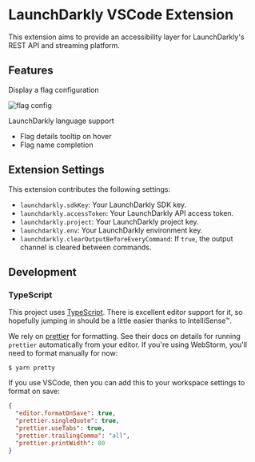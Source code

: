 # LaunchDarkly VSCode Extension

This extension aims to provide an accessibility layer for LaunchDarkly's REST API and streaming platform.

## Features
Display a flag configuration

![flag config](https://github.com/launchdarkly/ld-vscode/blob/master/images/get-feature-flag.gif?raw=true "Display a flag Configuration")

LaunchDarkly language support
  * Flag details tooltip on hover
  * Flag name completion

## Extension Settings

This extension contributes the following settings:
* `launchdarkly.sdkKey`: Your LaunchDarkly SDK key.
* `launchdarkly.accessToken`: Your LaunchDarkly API access token.
* `launchdarkly.project`: Your LaunchDarkly project key.
* `launchdarkly.env`: Your LaunchDarkly environment key.
* `launchdarkly.clearOutputBeforeEveryCommand`: If `true`, the output channel is cleared between commands.

## Development

### TypeScript

This project uses [TypeScript](https://www.typescriptlang.org). There is
excellent editor support for it, so hopefully jumping in should be a little
easier thanks to IntelliSense™.

We rely on [prettier](https://github.com/prettier/prettier) for formatting. See their docs on details for running `prettier` automatically from your editor. If you're using WebStorm, you'll need to format manually for now:

```
$ yarn pretty
```

If you use VSCode, then you can add this to your workspace settings to format on save:

```json
{
  "editor.formatOnSave": true,
  "prettier.singleQuote": true,
  "prettier.useTabs": true,
  "prettier.trailingComma": "all",
  "prettier.printWidth": 80
}
```
